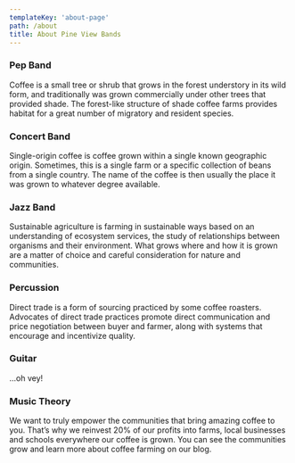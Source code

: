 ```yaml
---
templateKey: 'about-page'
path: /about
title: About Pine View Bands
---
```

### Pep Band
Coffee is a small tree or shrub that grows in the forest understory in its wild form, and traditionally was grown commercially under other trees that provided shade. The forest-like structure of shade coffee farms provides habitat for a great number of migratory and resident species.

### Concert Band
Single-origin coffee is coffee grown within a single known geographic origin. Sometimes, this is a single farm or a specific collection of beans from a single country. The name of the coffee is then usually the place it was grown to whatever degree available.

### Jazz Band
Sustainable agriculture is farming in sustainable ways based on an understanding of ecosystem services, the study of relationships between organisms and their environment. What grows where and how it is grown are a matter of choice and careful consideration for nature and communities.

### Percussion
Direct trade is a form of sourcing practiced by some coffee roasters. Advocates of direct trade practices promote direct communication and price negotiation between buyer and farmer, along with systems that encourage and incentivize quality.

### Guitar
...oh vey!

### Music Theory
We want to truly empower the communities that bring amazing coffee to you. That’s why we reinvest 20% of our profits into farms, local businesses and schools everywhere our coffee is grown. You can see the communities grow and learn more about coffee farming on our blog.
